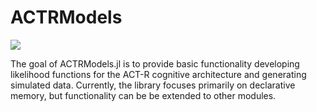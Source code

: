 # ACTRModels

[![](https://img.shields.io/badge/docs-latest-blue.svg)](https://itsdfish.github.io/ACTRModels.jl/dev/)


The goal of ACTRModels.jl is to provide basic functionality developing likelihood functions for the ACT-R cognitive architecture and generating simulated data. Currently, the library focuses primarily on declarative memory, but functionality can be be extended to other modules. 
